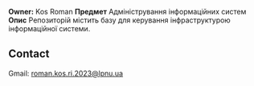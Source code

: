 
**Owner:** Kos Roman
**Предмет** Адміністрування інформаційних систем
**Опис** Репозиторій містить базу для керування інфраструктурою інформаційної системи.

## Contact
Gmail: roman.kos.ri.2023@lpnu.ua
